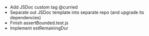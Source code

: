  * Add JSDoc custom tag @curried
 * Separate out JSDoc template into separate repo (and upgrade its dependencies)
 * Finish assertBounded.test.js
 * Implement estRemainingDur
